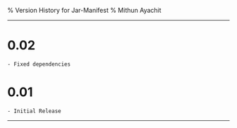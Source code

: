 % Version History for Jar-Manifest
% Mithun Ayachit

---------------------

# 0.02

	- Fixed dependencies

# 0.01

	- Initial Release

---------------------
